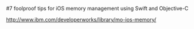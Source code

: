 #7 foolproof tips for iOS memory management using Swift and Objective-C

http://www.ibm.com/developerworks/library/mo-ios-memory/